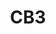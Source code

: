 ---
title: "CB3"
description: "Standalone Smart Home Battery Camera."
image: "/images/wifi-free/CB3.png"
images:
  - url: "/images/wifi-free/CB3.png"
    caption: "Front view"

features:
  - "1080p Full HD Resolution."
  - "128° Ultra-Wide Angle Lens."
  - "15m Dual Night Vision (IR + Color).."
  - "Smart Human Motion Detection."
  - "Two-Way Audio Communication."
  - "Weatherproof Outdoor Design."
  - "5200mAh Long-Life Battery."
specification:
  model: "CS-CB3 (1080P)"
  image_sensor: "	1/2.9” 2-Megapixel Progressive Scan CMOS Sensor"
  lens: "2.8mm @ F2.0 Viewing angle: 128° (Diagonal), 108°(Horizontal), 56°(Vertical)"
  resolution: "1080p / 2MP, 1920 x 1080"
  ip_range: "N/A"
  weight: "480 g"
  storage: "MicroSD Card (Up to 256 GB)"


price: "Contact Sales"
---